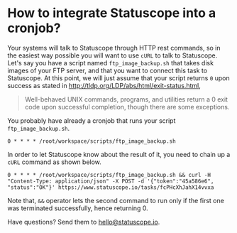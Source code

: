 # How to integrate Statuscope into a cronjob?

Your systems will talk to Statuscope through HTTP rest commands, so in the easiest way possible you will want to use `cURL` to talk to Statuscope. Let's say you have a script named `ftp_image_backup.sh` that takes disk images of your FTP server, and that you want to connect this task to Statuscope. At this point, we will just assume that your script returns `0` upon success as stated in http://tldp.org/LDP/abs/html/exit-status.html,

> Well-behaved UNIX commands, programs, and utilities return a 0 exit code upon successful completion, though there are some exceptions.

You probably have already a cronjob that runs your script `ftp_image_backup.sh`.

    0 * * * * /root/workspace/scripts/ftp_image_backup.sh

In order to let Statuscope know about the result of it, you need to chain up a `cURL` command as shown below.

    0 * * * * /root/workspace/scripts/ftp_image_backup.sh && curl -H "Content-Type: application/json" -X POST -d '{"token":"45a586e6", "status":"OK"}' https://www.statuscope.io/tasks/fcPHcXhJahX14vvxa

Note that, `&&` operator lets the second command to run only if the first one was terminated successfully, hence returning 0.

Have questions? Send them to [hello@statuscope.io](hello@statuscope.io).

